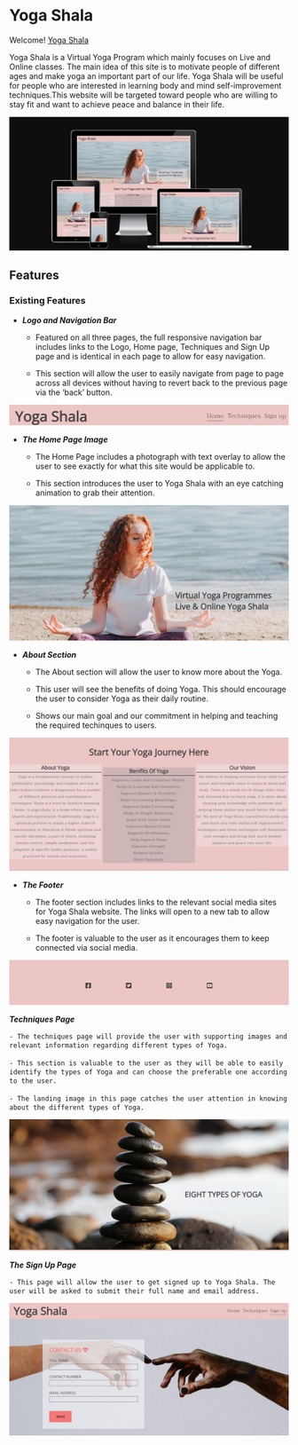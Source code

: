 # Yoga Shala

Welcome! [Yoga Shala](https://shankar2311.github.io/P1-yoga/)

Yoga Shala is a Virtual Yoga Program which mainly focuses on Live and Online classes. The main idea of this site is to motivate people of different ages and make yoga an important part of our life. Yoga Shala will be useful for people who are interested in learning body and mind self-improvement techniques.This website will be targeted toward people who are willing to stay fit and want to achieve peace and balance in their life.

![responsive](assets/images/site-responsive.png)

## Features

### Existing Features

- ***Logo and Navigation Bar***

    - Featured on all three pages, the full responsive navigation bar includes links to the Logo, Home page, Techniques and Sign Up page and is identical in each page to allow for easy navigation.

    - This section will allow the user to easily navigate from page to page across all devices without having to revert back to the previous page via the ‘back’ button.

![nav](assets/images/nav.png)

- ***The Home Page Image***

    - The Home Page includes a photograph with text overlay to allow the user to see exactly for what this site would be applicable to.

    - This section introduces the user to Yoga Shala with an eye catching animation to grab their attention.

![Home page](assets/images/hero-image.png)

- ***About Section***

    - The About section will allow the user to know more about the Yoga.

    - This user will see the benefits of doing Yoga. This should encourage the user to consider Yoga as their daily routine.

    - Shows our main goal and our commitment in helping and teaching the required techinques to users.

![About](assets/images/about-image.png)

- ***The Footer***

    - The footer section includes links to the relevant social media sites for Yoga Shala website. The links will open to a new tab to allow easy navigation for the user.

    - The footer is valuable to the user as it encourages them to keep connected via social media.

![Footer](assets/images/footer.png) 


***Techniques Page***

    - The techniques page will provide the user with supporting images and relevant information regarding different types of Yoga.

    - This section is valuable to the user as they will be able to easily identify the types of Yoga and can choose the preferable one according to the user.

    - The landing image in this page catches the user attention in knowing about the different types of Yoga.

![Techniques](assets/images/landing-image.png)

***The Sign Up Page***

    - This page will allow the user to get signed up to Yoga Shala. The user will be asked to submit their full name and email address.

![sign up](assets/images/signup-image.png)